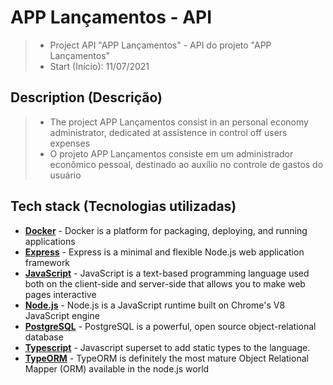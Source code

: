 <h1>APP Lançamentos - API</h1>

> - Project API "APP Lançamentos" - API do projeto "APP Lançamentos"
> - Start (Início): 11/07/2021

## Description (Descrição)

> - The project APP Lançamentos consist in an personal economy administrator, dedicated at assistence in control off users expenses
> - O projeto APP Lançamentos consiste em um administrador econômico pessoal, destinado ao auxílio no controle de gastos do usuário

## Tech stack (Tecnologias utilizadas)

- [**Docker**](https://www.docker.com/) - Docker is a platform for packaging, deploying, and running applications
- [**Express**](https://expressjs.com/) - Express is a minimal and flexible Node.js web application framework
- [**JavaScript**](https://www.javascript.com/) - JavaScript is a text-based programming language used both on the client-side and server-side that allows you to make web pages interactive
- [**Node.js**](https://nodejs.org/en/) - Node.js is a JavaScript runtime built on Chrome's V8 JavaScript engine
- [**PostgreSQL**](https://www.postgresql.org/) - PostgreSQL is a powerful, open source object-relational database
- [**Typescript**](https://www.typescriptlang.org/) - Javascript superset to add static types to the language.
- [**TypeORM**](https://typeorm.io/#/) - TypeORM is definitely the most mature Object Relational Mapper (ORM) available in the node.js world
